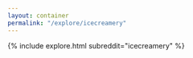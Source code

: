 ```yaml
---
layout: container
permalink: "/explore/icecreamery"
---
```


<link rel="stylesheet" type="text/css" href="/static/css/explore.css">
{% include explore.html subreddit="icecreamery" %}
